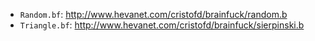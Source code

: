 * `Random.bf`: http://www.hevanet.com/cristofd/brainfuck/random.b
* `Triangle.bf`: http://www.hevanet.com/cristofd/brainfuck/sierpinski.b
